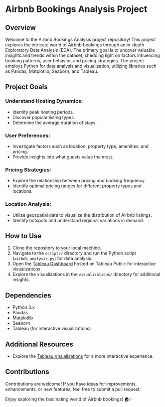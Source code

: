 # Airbnb Bookings Analysis Project

## Overview
Welcome to the Airbnb Bookings Analysis project repository! This project explores the intricate world of Airbnb bookings through an in-depth Exploratory Data Analysis (EDA). The primary goal is to uncover valuable insights and trends within the dataset, shedding light on factors influencing booking patterns, user behavior, and pricing strategies. The project employs Python for data analysis and visualization, utilizing libraries such as Pandas, Matplotlib, Seaborn, and Tableau.

## Project Goals
### Understand Hosting Dynamics:
- Identify peak hosting periods.
- Discover popular listing types.
- Determine the average duration of stays.

### User Preferences:
- Investigate factors such as location, property type, amenities, and pricing.
- Provide insights into what guests value the most.

### Pricing Strategies:
- Explore the relationship between pricing and booking frequency.
- Identify optimal pricing ranges for different property types and locations.

### Location Analysis:
- Utilize geospatial data to visualize the distribution of Airbnb listings.
- Identify hotspots and understand regional variations in demand.

## How to Use
1. Clone the repository to your local machine.
2. Navigate to the `scripts/` directory and run the Python script (`airbnb_analysis.py`) for data analysis.
3. Open the [Tableau Dashboard](link_to_tableau_dashboard) hosted on Tableau Public for interactive visualizations.
4. Explore the visualizations in the `visualizations/` directory for additional insights.

## Dependencies
- Python 3.x
- Pandas
- Matplotlib
- Seaborn
- Tableau (for interactive visualizations)

## Additional Resources
- Explore the [Tableau Visualizations](https://public.tableau.com/app/profile/shreya.kumari7691/viz/AirbnbNYCBookingsAnalyser/Dashboard12 ) for a more interactive experience.

## Contributions
Contributions are welcome! If you have ideas for improvements, enhancements, or new features, feel free to submit a pull request.

Enjoy exploring the fascinating world of Airbnb bookings! 🏠✨
